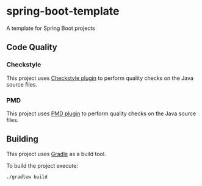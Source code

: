 # spring-boot-template
A template for Spring Boot projects

## Code Quality

### Checkstyle
This project uses [Checkstyle plugin](https://docs.gradle.org/current/userguide/checkstyle_plugin.html) to perform quality checks on the Java source files.

### PMD
This project uses [PMD plugin](https://docs.gradle.org/current/userguide/pmd_plugin.html) to perform quality checks on the Java source files.

## Building
This project uses [Gradle](https://gradle.org/) as a build tool.

To build the project execute:

```bash
./gradlew build
```
